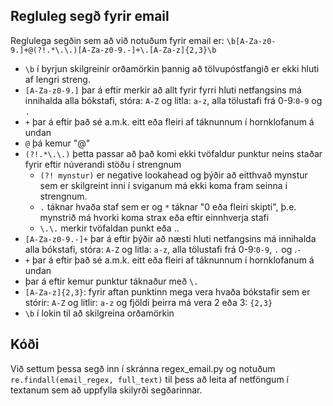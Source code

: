 ## Regluleg segð fyrir email
Reglulega segðin sem að við notuðum fyrir email er: `\b[A-Za-z0-9.]+@(?!.*\.\.)[A-Za-z0-9.-]+\.[A-Za-z]{2,3}\b`

- `\b` í byrjun skilgreinir orðamörkin þannig að tölvupóstfangið er ekki hluti af lengri streng.
- `[A-Za-z0-9.]` þar á eftir merkir að allt fyrir fyrri hluti netfangsins má innihalda alla bókstafi, stóra: `A-Z` og litla: `a-z`, alla tölustafi frá 0-9:`0-9` og `.`
- `+` þar á eftir það sé a.m.k. eitt eða fleiri af táknunnum í hornklofanum á undan
- `@` þá kemur "@" 
- `(?!.*\.\.)` þetta passar að það komi ekki tvöfaldur punktur neins staðar fyrir eftir núverandi stöðu í strengnum
    - `(?! mynstur)` er negative lookahead og þýðir að eitthvað mynstur sem er skilgreint inni í sviganum má ekki koma fram seinna í strengnum.
    - `.` táknar hvaða staf sem er og `*` táknar "0 eða fleiri skipti", þ.e. mynstrið má hvorki koma strax eða eftir einnhverja stafi
    - `\.\.` merkir tvöfaldan punkt eða ..
- `[A-Za-z0-9.-]+` þar á eftir þýðir að næsti hluti netfangsins má innihalda alla bókstafi, stóra: `A-Z` og litla: `a-z`, alla tölustafi frá 0-9:`0-9`, `.` og .`-`
- `+` þar á eftir það sé a.m.k. eitt eða fleiri af táknunnum í hornklofanum á undan
- þar á eftir kemur punktur táknaður með `\.`
- `[A-Za-z]{2,3}`:  fyrir aftan punktinn mega vera hvaða bókstafir sem er stórir: `A-Z` og litlir: `a-z` og fjöldi þeirra má vera 2 eða 3: `{2,3}`
- `\b` í lokin til að skilgreina orðamörkin

## Kóði
Við settum þessa segð inn í skránna regex_email.py og notuðum `re.findall(email_regex, full_text)` til þess að leita af netföngum í textanum sem að uppfylla skilyrði segðarinnar.